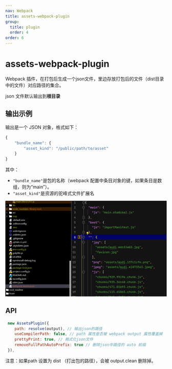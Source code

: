 ```yaml
---
nav: Webpack
title: assets-webpack-plugin
group:
  title: plugin
  order: 4
order: 6
---
```


# assets-webpack-plugin

Webpack 插件，在打包后生成一个json文件，里边存放打包后的文件（dist目录中的文件）对应路径的集合。

json 文件默认输出到**根目录**

## 输出示例

输出是一个 JSON 对象，格式如下：

```js
{
    "bundle_name": {
        "asset_kind": "/public/path/to/asset"
    }
}
```

其中：

- `"bundle_name"`是包的名称（webpack 配置中条目对象的键，如果条目是数组，则为“main”）。
- `"asset_kind"`是资源的驼峰式文件扩展名

![image-20231119101444318](./webpack-plugin.assets/image-20231119101444318.png)

## API

```js
 new AssetsPlugin({
    path: resolve(output), // 输出json的路径
    useCompilerPath: false, // path 属性是否被 webpack output 属性覆盖掉
    prettyPrint: true, // 格式化json文件
    removeFullPathAutoPrefix: true // 删除json中路径的 auto 前缀
 }),
```

注意：如果path 设置为 dist （打出包的路径），会被 output.clean 删除掉。
